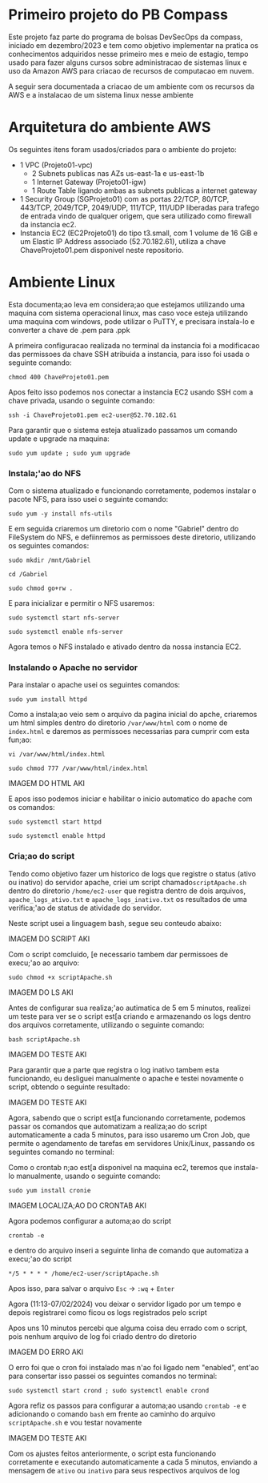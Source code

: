 # Primeiro projeto do PB Compass
Este projeto faz parte do programa de bolsas DevSecOps da compass, iniciado em dezembro/2023 e tem como objetivo implementar na pratica os conhecimentos adquiridos nesse primeiro mes e meio de estagio, tempo usado para fazer alguns cursos sobre administracao de sistemas linux e uso da Amazon AWS para criacao de recursos de computacao em nuvem.

A seguir sera documentada a criacao de um ambiente com os recursos da AWS e a instalacao de um sistema linux nesse ambiente

# Arquitetura do ambiente AWS
Os seguintes itens foram usados/criados para o ambiente do projeto:
- 1 VPC (Projeto01-vpc)
  - 2 Subnets publicas nas AZs us-east-1a e us-east-1b
  - 1 Internet Gateway (Projeto01-igw)
  - 1 Route Table ligando ambas as subnets publicas a internet gateway
- 1 Security Group (SGProjeto01) com as portas 22/TCP, 80/TCP, 443/TCP, 2049/TCP, 2049/UDP, 111/TCP, 111/UDP liberadas para trafego de entrada vindo de qualquer origem, que sera utilizado como firewall da instancia ec2.
- Instancia EC2 (EC2Projeto01) do tipo t3.small, com 1 volume de 16 GiB e um Elastic IP Address associado (52.70.182.61), utiliza a chave ChaveProjeto01.pem disponivel neste repositorio. 

# Ambiente Linux
Esta documenta;ao leva em considera;ao que estejamos utilizando uma maquina com sistema operacional linux, mas caso voce esteja utilizando uma maquina com windows, pode utilizar o PuTTY, e precisara instala-lo e converter a chave de .pem para .ppk 

A primeira configuracao realizada no terminal da instancia foi a modificacao das permissoes da chave SSH atribuida a instancia, para isso foi usada o seguinte comando:

` chmod 400 ChaveProjeto01.pem `

Apos feito isso podemos nos conectar a instancia EC2 usando SSH com a chave privada, usando o seguinte comando:

` ssh -i ChaveProjeto01.pem ec2-user@52.70.182.61 `

Para garantir que o sistema esteja atualizado passamos um comando update e upgrade na maquina:

` sudo yum update ; sudo yum upgrade `

### Instala;'ao do NFS

Com o sistema atualizado e funcionando corretamente, podemos instalar o pacote NFS, para isso usei o seguinte comando:

` sudo yum -y install nfs-utils `

E em seguida criaremos um diretorio com o nome "Gabriel" dentro do FileSystem do NFS, e defiinremos as permissoes deste diretorio, utilizando os seguintes comandos:

`sudo mkdir /mnt/Gabriel`

` cd /Gabriel `

` sudo chmod go+rw . `

E para inicializar e permitir o NFS usaremos:

` sudo systemctl start nfs-server `

` sudo systemctl enable nfs-server `

Agora temos o NFS instalado e ativado dentro da nossa instancia EC2.

### Instalando o Apache no servidor

Para instalar o apache usei os seguintes comandos:

` sudo yum install httpd `

Como a instala;ao veio sem o arquivo da pagina inicial do apche, criaremos um html simples dentro do diretorio `/var/www/html` com o nome de `index.html` e daremos as permissoes necessarias para cumprir com esta fun;ao:

` vi /var/www/html/index.html `

` sudo chmod 777 /var/www/html/index.html `

IMAGEM DO HTML AKI

E apos isso podemos iniciar e habilitar o inicio automatico do apache com os comandos:

` sudo systemctl start httpd `

` sudo systemctl enable httpd `

### Cria;ao do script

Tendo como objetivo fazer um historico de logs que registre o status (ativo ou inativo) do servidor apache, criei um script chamado`scriptApache.sh` dentro do diretorio `/home/ec2-user` que registra dentro de dois arquivos, `apache_logs_ativo.txt` e `apache_logs_inativo.txt` os resultados de uma verifica;'ao de status de atividade do servidor. 

Neste script usei a linguagem bash, segue seu conteudo abaixo:

IMAGEM DO SCRIPT AKI

Com o script comcluido, [e necessario tambem dar permissoes de execu;'ao ao arquivo:

` sudo chmod +x scriptApache.sh `

IMAGEM DO LS AKI

Antes de configurar sua realiza;'ao autimatica de 5 em 5 minutos, realizei um teste para ver se o script est[a criando e armazenando os logs dentro dos arquivos corretamente, utilizando o seguinte comando:

` bash scriptApache.sh `

IMAGEM DO TESTE AKI

Para garantir que a parte que registra o log inativo tambem esta funcionando, eu desliguei manualmente o apache e testei novamente o script, obtendo o seguinte resultado:

IMAGEM DO TESTE AKI

Agora, sabendo que o script est[a funcionando corretamente, podemos passar os comandos que automatizam a realiza;ao do script automaticamente a cada 5 minutos, para isso usaremo um Cron Job, que permite o agendamento de tarefas em servidores Unix/Linux,  passando os seguintes comando no terminal:

Como o crontab n;ao est[a disponivel na maquina ec2, teremos que instala-lo manualmente, usando o seguinte comando:

` sudo yum install cronie `

IMAGEM LOCALIZA;AO DO CRONTAB AKI

Agora podemos configurar a automa;ao do script

` crontab -e `

e dentro do arquivo inseri a seguinte linha de comando que automatiza a execu;'ao do script 

` */5 * * * * /home/ec2-user/scriptApache.sh `

Apos isso, para salvar o arquivo `Esc` -> `:wq` + `Enter` 

Agora (11:13-07/02/2024) vou deixar o servidor ligado por um tempo e depois registrarei como ficou os logs registrados pelo script

Apos uns 10 minutos percebi que alguma coisa deu errado com o script, pois nenhum arquivo de log foi criado dentro do diretorio

IMAGEM DO ERRO AKI

O erro foi que o cron foi instalado mas n'ao foi ligado nem "enabled", ent'ao para consertar isso passei os seguintes comandos no terminal:

`sudo systemctl start crond ; sudo systemctl enable crond`

Agora refiz os passos para configurar a automa;ao usando `crontab -e` e adicionando o comando `bash` em frente ao caminho do arquivo `scriptApache.sh` e vou testar novamente

IMAGEM DO TESTE AKI

Com os ajustes feitos anteriormente, o script esta funcionando corretamente e executando automaticamente a cada 5 minutos, enviando a mensagem de `ativo` ou `inativo` para seus respectivos arquivos de log

